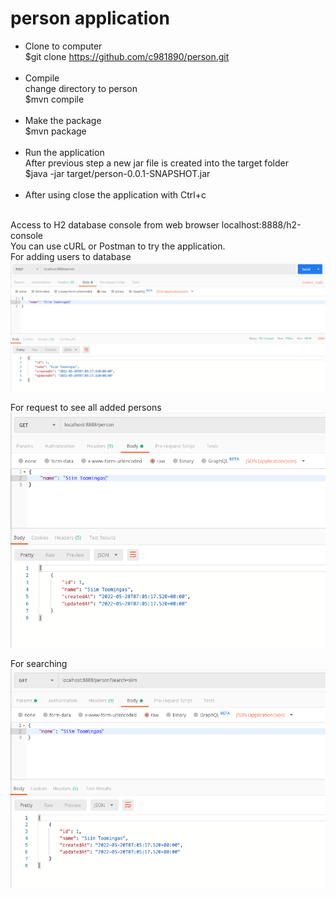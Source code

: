 # person application

* Clone to computer<br>
  $git clone https://github.com/c981890/person.git 
  <br><br> 
* Compile <br>
  change directory to person <br>
  $mvn compile
  <br><br>
* Make the package <br>
  $mvn package
  <br><br>
* Run the application <br>
  After previous step a new jar file is created into the target folder <br>
  $java -jar target/person-0.0.1-SNAPSHOT.jar
  <br><br>
* After using close the application with Ctrl+c
  <br><br>

Access to H2 database console from web browser localhost:8888/h2-console <br>
You can use cURL or Postman to try the application.<br>
For adding users to database <br>
![img.png](img.png)

For request to see all added persons <br>
![img_1.png](img_1.png)

For searching <br>
![img_3.png](img_3.png)


  